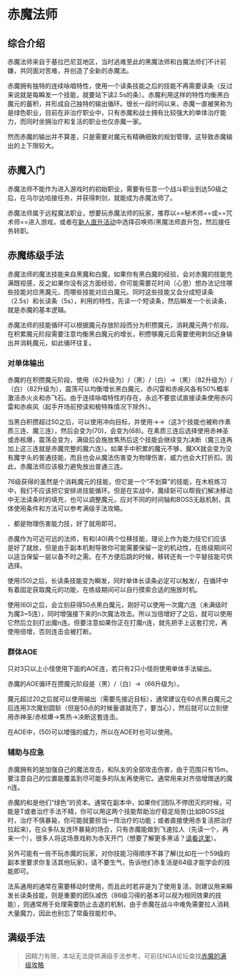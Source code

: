 # 赤魔法师
<FloatTOC />

## 综合介绍

赤魔法师来自于基拉巴尼亚地区，当时逃难至此的黑魔法师和白魔法师们不计前嫌，共同面对苦难，并创造了全新的赤魔法。

赤魔拥有独特的连续咏唱特性，使用一个读条技能之后的技能不再需要读条（反过来说就是每瞬发一个技能，就要站下读2.5s的条）。赤魔利用这样的特性均衡黑白魔元的蓄积，并形成自己独特的输出循环。很长一段时间以来，赤魔一直被笑称为是绿色职业，目前在非治疗职业中，只有赤魔和战士拥有比较强大的单体治疗能力，而同时坐拥治疗和复活的职业也仅赤魔一家。

然而赤魔的输出并不算差，只是需要对魔元有精确细致的规划管理，这导致赤魔输出的上下限较大。

## 赤魔入门

赤魔法师不能作为进入游戏时的初始职业，需要有任意一个战斗职业到达50级之后，在乌尔达哈接任务<quest name="成为赤魔法师" />，并获得刺剑，就能成为赤魔法师了。

赤魔法师属于远程魔法职业，想要玩赤魔法师的玩家，推荐以==秘术师==或==咒术师==进入游戏，或者在[新人直升活动](/before/pay.md#萌新招待领多重福利)中选择召唤师/黑魔法师直升包，然后接任务<quest name="成为赤魔法师" />转职。

## 赤魔练级手法

赤魔法师的魔法技能来自黑魔和白魔，如果你有黑白魔的经验，会对赤魔的技能充满既视感，反之如果你没有这方面经验，你可能需要花时间（心思）想办法记住哪些技能对应黑魔元，而哪些技能对应白魔元。同时这些技能又会分成短读条（2.5s）和长读条（5s），利用<Status :id="1393" name="连续咏唱" />的特性，先读一个短读条，然后瞬发一个长读条，就是赤魔的基本逻辑。

赤魔法师的技能循环可以根据魔元存放阶段而分为积攒魔元，消耗魔元两个阶段。在积累魔元阶段需要注意均衡黑白魔元的增长，积攒够魔元后需要使用刺剑近身输出并消耗魔元，如此循环往复。

### 对单体输出

赤魔的在积攒魔元阶段，使用<Action name="摇荡" />（62升级为<Action name="震荡" />）/<Action name="赤火炎" />（黑）/<Action name="赤飞石" />（白）→<Action name="赤闪雷" />（黑）（82升级为<Action name="赤暴雷" />）/<Action name="赤疾风" />（白）（82升级为<Action name="赤暴风" />），震荡可以均衡增长黑白魔元，赤闪雷和赤疾风各有50%概率激活赤火炎和赤飞石。由于连续咏唱特性的存在，永远不要尝试直接读条使用赤闪雷和赤疾风（起手开场前预读和极特殊情况下除外）。

当黑白积攒超过50之后，可以使用<Action name="短兵相接" />冲向目标，并使用<Action name="魔回刺" />→<Action name="魔交击斩" />→<Action name="魔连攻" />（这3个技能也被称作素质三连、魔三连），然后<Action name="赤疾风" /><Action name="赤暴风" />会变为<Action name="赤神圣" />(70)，<Action name="赤闪雷" /><Action name="赤暴雷" />会变为<Action name="赤核爆" />(68)。在素质三连后选择使用赤神圣或赤核爆，震荡会变为<Action name="焦热" />，满级后会施放焦热后这个技能会继续变为决断（魔三连再加上这三连就是赤魔完整的魔六连）。如果手中积累的魔元不够，魔XX就会变为没有魔字头的普通技能，而且也会从魔法伤害变为物理伤害，威力也会大打折扣。因此，赤魔法师应该极力避免放出普通三连。

76级获得的<Action name="魔续斩" />虽然是个消耗魔元的技能，但它是一个“不划算”的技能，在木桩练习中，我们不应该把它安排进技能循环。但是在实战中，魔续斩可以帮我们解决移动中无法读条时的填充，也可以调整魔元，应对不同的时间轴和BOSS无敌机制，具体使用条件和方法可以参考满级手法攻略。

<Action name="飞刺" />、<Action name="六分反击" />都是物理伤害能力技，好了就用即可。

赤魔作为可近可远的法师，有<Action name="短兵相接" />和<Action name="移转" />(40)两个位移技能，理论上作为能力技它们应该是好了就放，但是由于副本机制导致你可能需要保留一定的机动性，在练级期间可以适当保留一层以备不时之需。在不方便后跳的时候，移转还有一个平替技能<Action name="交剑" />可供选择。

使用<Action name="促进" />(50)之后，长读条技能变为瞬发，同时单体长读条必定可以触发<Action name="赤火炎" />/<Action name="赤飞石" />，在循环中有着固定获取魔元的功能，在练级期间可以自行摸索合适的施放时机。

使用<Action name="倍增" />(60)之后，会立刻获得50点黑白魔元，刚好可以使用一次魔六连（未满级时为魔3~5连），同时增强接下来的n次魔法攻击。所以当倍增好了之后，就可以使用它然后立刻打出魔n连。但要注意如果你正在打魔n连，就先把手上这套打完，再使用倍增，否则连击会被打断。

### 群体AOE

只对3只以上小怪使用下面的AOE连，若只有2只小怪则使用单体手法输出。

赤魔的AOE循环在攒魔元阶段是<Action name="赤震雷" />（黑）/<Action name="赤烈风" />（白）→<Action name="散碎" />（66升级为<Action name="冲击" />）。

魔元超过20之后就可以使用<Action name="魔划圆斩" />输出（需要先接近目标），通常建议在60点黑白魔元之后连用3次魔划圆斩（但是50点的时候量谱就亮了，要当心），然后就可以立刻使用赤神圣/赤核爆→焦热→决断这套连击。

在AOE中，<Action name="促进" />(50)可以增强<Action name="冲击" />的威力，所以在AOE时也可以使用。

### 辅助与应急

赤魔拥有的<Action name="鼓励" />是加强自己的魔法攻击，和队友的全部攻击伤害，由于范围只有15m，要注意自己的位置能覆盖到尽可能多的队友再使用它。通常用来对齐倍增赠送的魔n连。

赤魔的<Action name="赤治疗" />和<Action name="赤复活" />是他们“绿色”的资本。通常在副本中，如果你们团队不停团灭的时候，可能是T或者治疗手法不精，你可以用这两个技能帮助治疗稳定局势(比如BOSS战时，治疗不慎暴毙，你可能就要担当一阵治疗的功能；或者直接使用赤复活把治疗拉起来)，在众多队友连环暴毙的场合，只有赤魔能做到飞速拉人（先读一个<Action name="赤治疗" />，再来一个<Action name="赤复活" />），很多人将这场景戏称为赤天开门（想要了解更多黑话？[请看这里](/advanced/glossary.md)）。

另外可能有一些不玩赤魔的玩家，对你技能习得顺序不甚了解(比如在一个59级的副本里要求你复活其他玩家)，请不要生气，告诉他们赤复活是64级才能学会的技能即可。

法系通用的<Action name="即刻咏唱" />通常在需要移动时使用，而且此时若非是为了使用复活，则建议用来瞬发长读条技能，<Action name="昏乱" />则是重要的团队减伤（86级习得的<Action name="抗死" />基本可以视为相同效果的技能），<Action name="沉稳咏唱" />则通常用于处理需要防止击退的机制，由于赤魔在战斗中难免需要拉人消耗大量魔力，因此<Action name="醒梦" />也别忘了常备技能栏中。

## 满级手法

> 因精力有限，本站无法提供满级手法参考，可前往NGA论坛查找[赤魔的满级攻略](https://bbs.nga.cn/thread.php?key=%E8%B5%A4%E9%AD%94&fid=698)
